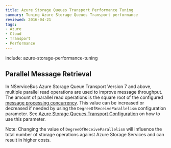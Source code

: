 ```yaml
---
title: Azure Storage Queues Transport Performance Tuning
summary: Tuning Azure Storage Queues Transport performance
reviewed: 2016-04-21
tags:
- Azure
- Cloud
- Transport
- Performance
---
```


include: azure-storage-performance-tuning


## Parallel Message Retrieval

In NServiceBus Azure Storage Queue Transport Version 7 and above, multiple parallel read operations are used to improve message throughput. The amount of parallel read operations is the square root of the configured [message processing concurrency](/nservicebus/operations/tuning.md). This value can be increased or decreased if needed by using the `DegreeOfReceiveParallelism` configuration parameter. See [Azure Storage Queues Transport Configuration](/nservicebus/azure-storage-queues/configuration.md) on how to use this parameter.

Note: Changing the value of `DegreeOfReceiveParallelism` will influence the total number of storage operations against Azure Storage Services and can result in higher costs.
